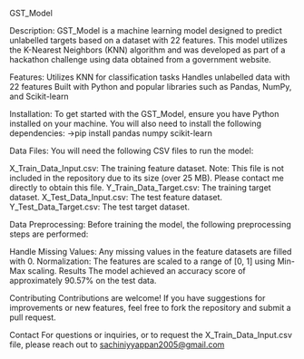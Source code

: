 GST_Model

Description:
GST_Model is a machine learning model designed to predict unlabelled targets based on a dataset with 22 features. This model utilizes the K-Nearest Neighbors (KNN) algorithm and was developed as part of a hackathon challenge using data obtained from a government website.

Features:
Utilizes KNN for classification tasks
Handles unlabelled data with 22 features
Built with Python and popular libraries such as Pandas, NumPy, and Scikit-learn

Installation:
To get started with the GST_Model, ensure you have Python installed on your machine. You will also need to install the following dependencies:
->pip install pandas numpy scikit-learn

Data Files:
You will need the following CSV files to run the model:

X_Train_Data_Input.csv: The training feature dataset. Note: This file is not included in the repository due to its size (over 25 MB). Please contact me directly to obtain this file.
Y_Train_Data_Target.csv: The training target dataset.
X_Test_Data_Input.csv: The test feature dataset.
Y_Test_Data_Target.csv: The test target dataset.

Data Preprocessing:
Before training the model, the following preprocessing steps are performed:

Handle Missing Values: Any missing values in the feature datasets are filled with 0.
Normalization: The features are scaled to a range of [0, 1] using Min-Max scaling.
Results
The model achieved an accuracy score of approximately 90.57% on the test data.

Contributing
Contributions are welcome! If you have suggestions for improvements or new features, feel free to fork the repository and submit a pull request.

Contact
For questions or inquiries, or to request the X_Train_Data_Input.csv file, please reach out to sachiniyyappan2005@gmail.com

